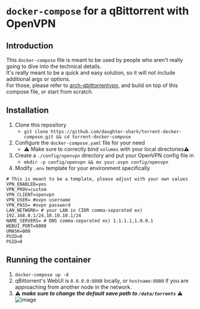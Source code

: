 # `docker-compose` for a qBittorrent with OpenVPN

## Introduction
This `docker-compose` file is meant to be used by people who aren't really going to dive into the technical details.  
It's really meant to be a quick and easy solution, so it will *not* include additional args or options.  
For those, please refer to [arch-qbittorrentvpn](https://github.com/binhex/arch-qbittorrentvpn), and build on top of this compose file, or start from scratch.

## Installation
1. Clone this repository
    * `git clone https://github.com/daughter-shark/torrent-docker-compose.git && cd torrent-docker-compose`
2. Configure the `docker-compose.yaml` file for your need  
    * ⚠️ Make sure to correctly bind `volumes` with your local directories⚠️
3. Create a `./config/openvpn` directory and put your OpenVPN config file in
    * `mkdir -p config/openvpn && mv your.ovpn config/openvpn`
4. Modify `.env` template for your environment specifically
```.env
# This is meant to be a template, please adjust with your own values
VPN_ENABLED=yes
VPN_PROV=custom
VPN_CLIENT=openvpn
VPN_USER= #ovpn username
VPN_PASS= #ovpn password
LAN_NETWORK= # your LAN in CIDR comma-separated ex) 192.168.0.1/24,10.10.10.1/24
NAME_SERVERS= # DNS comma-separated ex) 1.1.1.1,1.0.0.1
WEBUI_PORT=8080
UMASK=000
PUID=0
PGID=0
```
## Running the container
1. `docker-compose up -d`
2. qBittorrent's WebUI is `0.0.0.0:8080` locally, or `hostname:8080` if you are approaching from another node in the network.
3. ⚠️ ***make sure to change the default save path to `/data/torrents`*** ⚠️
![image](https://user-images.githubusercontent.com/74416098/204620875-b6638307-0337-461b-a4ad-7ae60ae395b5.png)

